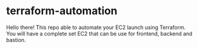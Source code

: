 # terraform-automation
Hello there! This repo able to automate your EC2 launch using Terraform. You will have a complete set EC2 that can be use for frontend, backend and bastion.

